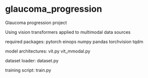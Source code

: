 # glaucoma_progression

Glaucoma progression project

Using vision transformers applied to multimodal data sources

required packages:
    pytorch
    einops
    numpy
    pandas
    torchvision
    tqdm

model architectures: 
    vit.py
    vit_mmodal.py

dataset loader:
    dataset.py

training script:
    train.py